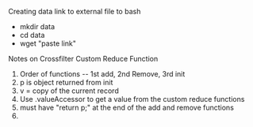 Creating data link to external file to bash
- mkdir data
- cd data
- wget "paste link"

Notes on Crossfilter Custom Reduce Function
1. Order of functions -- 1st add, 2nd Remove, 3rd init
2. p is object returned from init
3. v = copy of the current record
4. Use .valueAccessor to get a value from the custom reduce functions
5. must have "return p;" at the end of the add and remove functions
6. 

